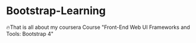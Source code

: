 # Bootstrap-Learning
:fire:That is all about my coursera Course "Front-End Web UI Frameworks and Tools: Bootstrap 4"
